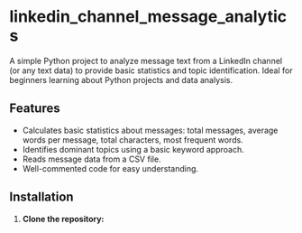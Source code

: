 # linkedin_channel_message_analytics

A simple Python project to analyze message text from a LinkedIn channel (or any text data) to provide basic statistics and topic identification.  Ideal for beginners learning about Python projects and data analysis.

## Features

*   Calculates basic statistics about messages: total messages, average words per message, total characters, most frequent words.
*   Identifies dominant topics using a basic keyword approach.
*   Reads message data from a CSV file.
*   Well-commented code for easy understanding.

## Installation

1.  **Clone the repository:**